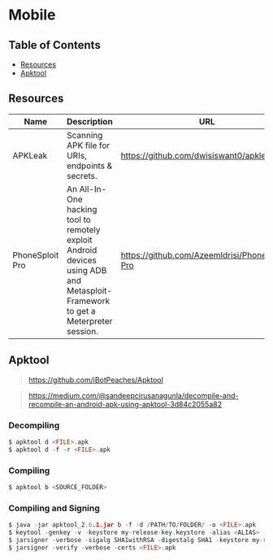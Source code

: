 # Mobile

## Table of Contents

- [Resources](https://github.com/0xsyr0/Awesome-Cybersecurity-Handbooks/blob/main/handbooks/mobile.md#Resource)
- [Apktool](https://github.com/0xsyr0/Awesome-Cybersecurity-Handbooks/blob/main/handbooks/mobile.md#Apktool)

## Resources

| Name | Description | URL |
| --- | --- | --- |
| APKLeak | Scanning APK file for URIs, endpoints & secrets. | https://github.com/dwisiswant0/apkleaks |
| PhoneSploit Pro | An All-In-One hacking tool to remotely exploit Android devices using ADB and Metasploit-Framework to get a Meterpreter session. | https://github.com/AzeemIdrisi/PhoneSploit-Pro |

## Apktool

> https://github.com/iBotPeaches/Apktool

> https://medium.com/@sandeepcirusanagunla/decompile-and-recompile-an-android-apk-using-apktool-3d84c2055a82

### Decompiling

```c
$ apktool d <FILE>.apk
$ apktool d -f -r <FILE>.apk
```

### Compiling

```c
$ apktool b <SOURCE_FOLDER>
```

### Compiling and Signing

```c
$ java -jar apktool_2.6.1.jar b -f -d /PATH/TO/FOLDER/ -o <FILE>.apk
$ keytool -genkey -v -keystore my-release-key.keystore -alias <ALIAS> -keyalg RSA -keysize 2048 -validity 10000
$ jarsigner -verbose -sigalg SHA1withRSA -digestalg SHA1 -keystore my-release-key.keystore <FILE>.apk <ALIAS>
$ jarsigner -verify -verbose -certs <FILE>.apk
```
